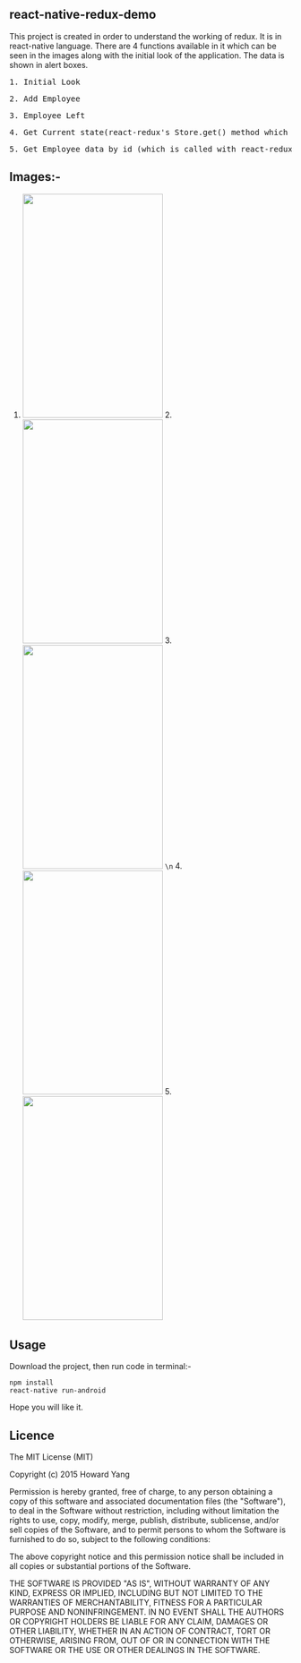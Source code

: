 ## react-native-redux-demo

This project is created in order to understand the working of redux.
It is in react-native language.
There are 4 functions available in it which can be seen in the images along with the initial look of the application.
The data is shown in alert boxes.

<pre>1. Initial Look</pre>
<pre>2. Add Employee</pre>
<pre>3. Employee Left </pre>
<pre>4. Get Current state(react-redux's Store.get() method which tells the data stored in state.)</pre>
<pre>5. Get Employee data by id (which is called with react-redux's mapStateToProps method  )</pre>

## Images:-

1. <img width=250px height=400px src ="https://user-images.githubusercontent.com/49477268/58936457-68ce4d80-878d-11e9-97b3-6dc2660d6dec.png"/>   2. <img width=250px height=400px src ="https://user-images.githubusercontent.com/49477268/58936464-6e2b9800-878d-11e9-8b87-d43f5e56d08a.png"/>   3. <img width=250px height=400px src ="https://user-images.githubusercontent.com/49477268/58936465-708df200-878d-11e9-9971-04599b49c0b2.png"/> ```\n``` 4. <img width=250px height=400px src ="https://user-images.githubusercontent.com/49477268/58936479-75eb3c80-878d-11e9-82f0-38612c3ebc27.png"/> 5. <img width=250px height=400px src ="https://user-images.githubusercontent.com/49477268/58936476-74217900-878d-11e9-9ff0-704a8af93c86.png"/>



## Usage

Download the project, then run code in terminal:-

```
npm install
react-native run-android
```

Hope you will like it.

## Licence
The MIT License (MIT)

Copyright (c) 2015 Howard Yang

Permission is hereby granted, free of charge, to any person obtaining a copy
of this software and associated documentation files (the "Software"), to deal
in the Software without restriction, including without limitation the rights
to use, copy, modify, merge, publish, distribute, sublicense, and/or sell
copies of the Software, and to permit persons to whom the Software is
furnished to do so, subject to the following conditions:

The above copyright notice and this permission notice shall be included in all
copies or substantial portions of the Software.

THE SOFTWARE IS PROVIDED "AS IS", WITHOUT WARRANTY OF ANY KIND, EXPRESS OR
IMPLIED, INCLUDING BUT NOT LIMITED TO THE WARRANTIES OF MERCHANTABILITY,
FITNESS FOR A PARTICULAR PURPOSE AND NONINFRINGEMENT. IN NO EVENT SHALL THE
AUTHORS OR COPYRIGHT HOLDERS BE LIABLE FOR ANY CLAIM, DAMAGES OR OTHER
LIABILITY, WHETHER IN AN ACTION OF CONTRACT, TORT OR OTHERWISE, ARISING FROM,
OUT OF OR IN CONNECTION WITH THE SOFTWARE OR THE USE OR OTHER DEALINGS IN THE
SOFTWARE.


